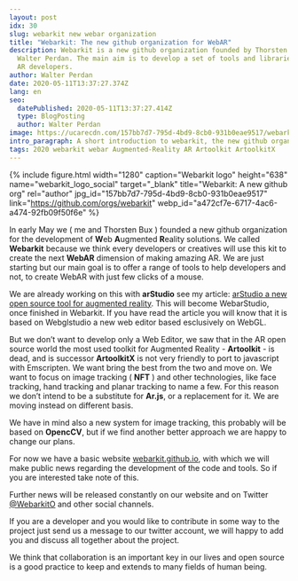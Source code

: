 ```yaml
---
layout: post
idx: 30
slug: webarkit new webar organization
title: "Webarkit: The new github organization for WebAR"
description: Webarkit is a new github organization founded by Thorsten Bux and
  Walter Perdan. The main aim is to develop a set of tools and libraries to help
  AR developers.
author: Walter Perdan
date: 2020-05-11T13:37:27.374Z
lang: en
seo:
  datePublished: 2020-05-11T13:37:27.414Z
  type: BlogPosting
  author: Walter Perdan
image: https://ucarecdn.com/157bb7d7-795d-4bd9-8cb0-931b0eae9517/webarkit_logo_social.jpg
intro_paragraph: A short introduction to webarkit, the new github organization for the WebAR.
tags: 2020 webarkit webar Augmented-Reality AR Artoolkit ArtoolkitX
---
```

{% include figure.html width="1280" caption="Webarkit logo" height="638" name="webarkit_logo_social" target="_blank" title="Webarkit: A new github org" rel="author" jpg_id="157bb7d7-795d-4bd9-8cb0-931b0eae9517" link="https://github.com/orgs/webarkit" webp_id="a472cf7e-6717-4ac6-a474-92fb09f50f6e" %}

In early May we ( me and Thorsten Bux ) founded a new github organization for the development of **W**eb **A**ugmented **R**eality solutions. We called **Webarkit** because we think every developers or creatives will use this kit to create the next **WebAR** dimension of making amazing AR. We are just starting but our main goal is to offer a range of tools to help developers and not, to create WebAR with just few clicks of a mouse.

We are already working on this with **arStudio** see my article: [arStudio a new open source tool for augmented reality](https://www.kalwaltart.com/blog/2020/02/08/arstudio-new-open-source-tool-augmented-reality/). This will become WebarStudio, once finished in Webarkit. If you have read the article you will know that it is based on Webglstudio a new web editor based esclusively on WebGL.

But we don’t want to develop only a Web Editor, we saw that in the AR open source world the most used toolkit for Augmented Reality - **Artoolkit** - is dead, and is successor **ArtoolkitX** is not very friendly to port to javascript with Emscripten. We want bring the best from the two and move on. We want to focus on image tracking ( **NFT** ) and other technologies, like face tracking, hand tracking and planar tracking to name a few. For this reason we don’t intend to be a substitute for **Ar.js**, or a replacement for it. We are moving instead on different basis.

We have in mind also a new system for image tracking, this probably will be based on **OpencCV**, but if we find another better approach we are happy to change our plans.

For now we have a basic website [webarkit.github.io](https://webarkit.github.io/), with which we will make public news regarding the development of the code and tools. So if you are interested take note of this.

Further news will be released constantly on our website and on Twitter [@WebarkitO](https://twitter.com/WebarkitO) and other social channels.

If you are a developer and you would like to contribute in some way to the project just send us a message to our twitter account, we will happy to add you and discuss all together about the project.

We think that collaboration is an important key in our lives and open source is a good practice to keep and extends to many fields of human being.